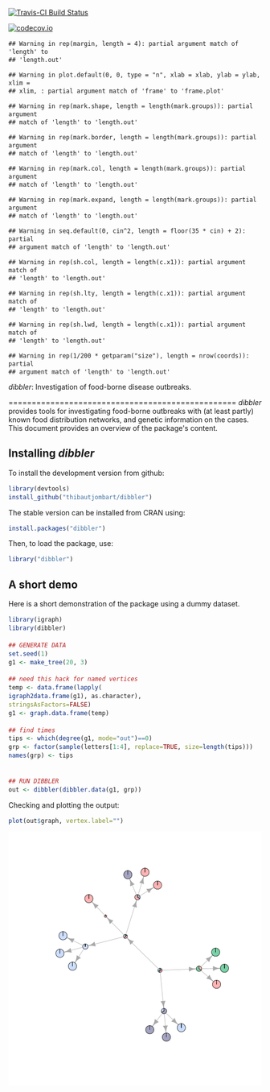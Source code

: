 [![Travis-CI Build Status](https://travis-ci.org/thibautjombart/dibbler.png?branch=master)](https://travis-ci.org/thibautjombart/dibbler)

[![codecov.io](https://codecov.io/github/thibautjombart/dibbler/coverage.svg?branch=master)](https://codecov.io/github/thibautjombart/dibbler?branch=master)




```
## Warning in rep(margin, length = 4): partial argument match of 'length' to
## 'length.out'
```

```
## Warning in plot.default(0, 0, type = "n", xlab = xlab, ylab = ylab, xlim =
## xlim, : partial argument match of 'frame' to 'frame.plot'
```

```
## Warning in rep(mark.shape, length = length(mark.groups)): partial argument
## match of 'length' to 'length.out'
```

```
## Warning in rep(mark.border, length = length(mark.groups)): partial argument
## match of 'length' to 'length.out'
```

```
## Warning in rep(mark.col, length = length(mark.groups)): partial argument
## match of 'length' to 'length.out'
```

```
## Warning in rep(mark.expand, length = length(mark.groups)): partial argument
## match of 'length' to 'length.out'
```

```
## Warning in seq.default(0, cin^2, length = floor(35 * cin) + 2): partial
## argument match of 'length' to 'length.out'
```

```
## Warning in rep(sh.col, length = length(c.x1)): partial argument match of
## 'length' to 'length.out'
```

```
## Warning in rep(sh.lty, length = length(c.x1)): partial argument match of
## 'length' to 'length.out'
```

```
## Warning in rep(sh.lwd, length = length(c.x1)): partial argument match of
## 'length' to 'length.out'
```

```
## Warning in rep(1/200 * getparam("size"), length = nrow(coords)): partial
## argument match of 'length' to 'length.out'
```


*dibbler*: Investigation of food-borne disease outbreaks.

=================================================
*dibbler* provides tools for investigating food-borne outbreaks with (at least partly) known food distribution networks, and genetic information on the cases.
This document provides an overview of the package's content.


Installing *dibbler*
-------------
To install the development version from github:

```r
library(devtools)
install_github("thibautjombart/dibbler")
```

The stable version can be installed from CRAN using:

```r
install.packages("dibbler")
```

Then, to load the package, use:

```r
library("dibbler")
```


A short demo
------------------
Here is a short demonstration of the package using a dummy dataset.

```r
library(igraph)
library(dibbler)

## GENERATE DATA
set.seed(1)
g1 <- make_tree(20, 3)

## need this hack for named vertices
temp <- data.frame(lapply(
igraph2data.frame(g1), as.character),
stringsAsFactors=FALSE)
g1 <- graph.data.frame(temp)

## find times
tips <- which(degree(g1, mode="out")==0)
grp <- factor(sample(letters[1:4], replace=TRUE, size=length(tips)))
names(grp) <- tips


## RUN DIBBLER
out <- dibbler(dibbler.data(g1, grp))
```

Checking and plotting the output:

```r
plot(out$graph, vertex.label="")
```

![plot of chunk dibbler](vignettes/figs/dibbler-1.png)

